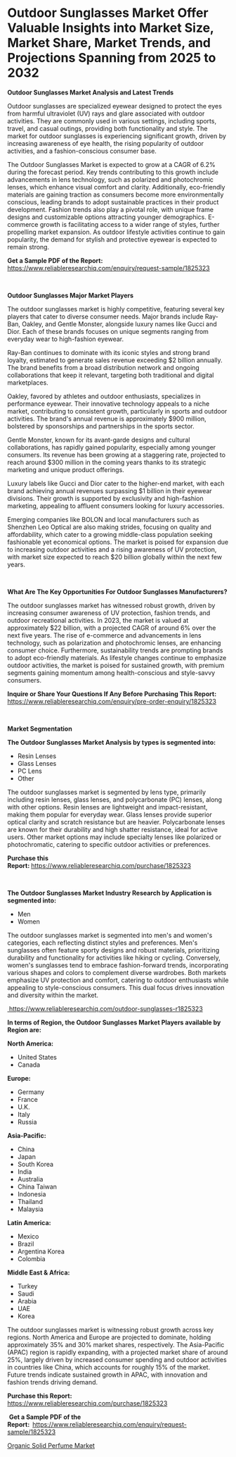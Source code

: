 <p><h1>Outdoor Sunglasses Market Offer Valuable Insights into Market Size, Market Share, Market Trends, and Projections Spanning from 2025 to 2032</h1></p><p><strong>Outdoor Sunglasses Market Analysis and Latest Trends</strong></p>
<p><p>Outdoor sunglasses are specialized eyewear designed to protect the eyes from harmful ultraviolet (UV) rays and glare associated with outdoor activities. They are commonly used in various settings, including sports, travel, and casual outings, providing both functionality and style. The market for outdoor sunglasses is experiencing significant growth, driven by increasing awareness of eye health, the rising popularity of outdoor activities, and a fashion-conscious consumer base.</p><p>The Outdoor Sunglasses Market is expected to grow at a CAGR of 6.2% during the forecast period. Key trends contributing to this growth include advancements in lens technology, such as polarized and photochromic lenses, which enhance visual comfort and clarity. Additionally, eco-friendly materials are gaining traction as consumers become more environmentally conscious, leading brands to adopt sustainable practices in their product development. Fashion trends also play a pivotal role, with unique frame designs and customizable options attracting younger demographics. E-commerce growth is facilitating access to a wider range of styles, further propelling market expansion. As outdoor lifestyle activities continue to gain popularity, the demand for stylish and protective eyewear is expected to remain strong.</p></p>
<p><strong>Get a Sample PDF of the Report:&nbsp;</strong> <a href="https://www.reliableresearchiq.com/enquiry/request-sample/1825323?utm_campaign=3282&utm_medium=2&utm_source=Github&utm_content=ia&utm_term=04042025&utm_id=outdoor-sunglasses">https://www.reliableresearchiq.com/enquiry/request-sample/1825323</a></p>
<p>&nbsp;</p>
<p><strong>Outdoor Sunglasses Major Market Players</strong></p>
<p><p>The outdoor sunglasses market is highly competitive, featuring several key players that cater to diverse consumer needs. Major brands include Ray-Ban, Oakley, and Gentle Monster, alongside luxury names like Gucci and Dior. Each of these brands focuses on unique segments ranging from everyday wear to high-fashion eyewear.</p><p>Ray-Ban continues to dominate with its iconic styles and strong brand loyalty, estimated to generate sales revenue exceeding $2 billion annually. The brand benefits from a broad distribution network and ongoing collaborations that keep it relevant, targeting both traditional and digital marketplaces.</p><p>Oakley, favored by athletes and outdoor enthusiasts, specializes in performance eyewear. Their innovative technology appeals to a niche market, contributing to consistent growth, particularly in sports and outdoor activities. The brand's annual revenue is approximately $900 million, bolstered by sponsorships and partnerships in the sports sector.</p><p>Gentle Monster, known for its avant-garde designs and cultural collaborations, has rapidly gained popularity, especially among younger consumers. Its revenue has been growing at a staggering rate, projected to reach around $300 million in the coming years thanks to its strategic marketing and unique product offerings.</p><p>Luxury labels like Gucci and Dior cater to the higher-end market, with each brand achieving annual revenues surpassing $1 billion in their eyewear divisions. Their growth is supported by exclusivity and high-fashion marketing, appealing to affluent consumers looking for luxury accessories.</p><p>Emerging companies like BOLON and local manufacturers such as Shenzhen Leo Optical are also making strides, focusing on quality and affordability, which cater to a growing middle-class population seeking fashionable yet economical options. The market is poised for expansion due to increasing outdoor activities and a rising awareness of UV protection, with market size expected to reach $20 billion globally within the next few years.</p></p>
<p>&nbsp;</p>
<p><strong>What Are The Key Opportunities For Outdoor Sunglasses Manufacturers?</strong></p>
<p><p>The outdoor sunglasses market has witnessed robust growth, driven by increasing consumer awareness of UV protection, fashion trends, and outdoor recreational activities. In 2023, the market is valued at approximately $22 billion, with a projected CAGR of around 6% over the next five years. The rise of e-commerce and advancements in lens technology, such as polarization and photochromic lenses, are enhancing consumer choice. Furthermore, sustainability trends are prompting brands to adopt eco-friendly materials. As lifestyle changes continue to emphasize outdoor activities, the market is poised for sustained growth, with premium segments gaining momentum among health-conscious and style-savvy consumers.</p></p>
<p><strong>Inquire or Share Your Questions If Any Before Purchasing This Report:</strong> <a href="https://www.reliableresearchiq.com/enquiry/pre-order-enquiry/1825323?utm_campaign=3282&utm_medium=2&utm_source=Github&utm_content=ia&utm_term=04042025&utm_id=outdoor-sunglasses">https://www.reliableresearchiq.com/enquiry/pre-order-enquiry/1825323</a></p>
<p>&nbsp;</p>
<p><strong>Market Segmentation</strong></p>
<p><strong>The Outdoor Sunglasses Market Analysis by types is segmented into:</strong></p>
<p><ul><li>Resin Lenses</li><li>Glass Lenses</li><li>PC Lens</li><li>Other</li></ul></p>
<p><p>The outdoor sunglasses market is segmented by lens type, primarily including resin lenses, glass lenses, and polycarbonate (PC) lenses, along with other options. Resin lenses are lightweight and impact-resistant, making them popular for everyday wear. Glass lenses provide superior optical clarity and scratch resistance but are heavier. Polycarbonate lenses are known for their durability and high shatter resistance, ideal for active users. Other market options may include specialty lenses like polarized or photochromatic, catering to specific outdoor activities or preferences.</p></p>
<p><strong>Purchase this Report:&nbsp;</strong><a href="https://www.reliableresearchiq.com/purchase/1825323?utm_campaign=3282&utm_medium=2&utm_source=Github&utm_content=ia&utm_term=04042025&utm_id=outdoor-sunglasses">https://www.reliableresearchiq.com/purchase/1825323</a></p>
<p>&nbsp;</p>
<p><strong>The Outdoor Sunglasses Market Industry Research by Application is segmented into:</strong></p>
<p><ul><li>Men</li><li>Women</li></ul></p>
<p><p>The outdoor sunglasses market is segmented into men's and women's categories, each reflecting distinct styles and preferences. Men's sunglasses often feature sporty designs and robust materials, prioritizing durability and functionality for activities like hiking or cycling. Conversely, women's sunglasses tend to embrace fashion-forward trends, incorporating various shapes and colors to complement diverse wardrobes. Both markets emphasize UV protection and comfort, catering to outdoor enthusiasts while appealing to style-conscious consumers. This dual focus drives innovation and diversity within the market.</p></p>
<p><a href="https://www.reliableresearchiq.com/outdoor-sunglasses-r1825323?utm_campaign=3282&utm_medium=2&utm_source=Github&utm_content=ia&utm_term=04042025&utm_id=outdoor-sunglasses">&nbsp;https://www.reliableresearchiq.com/outdoor-sunglasses-r1825323</a></p>
<p><strong>In terms of Region, the Outdoor Sunglasses Market Players available by Region are:</strong></p>
<p>
    <p> <strong> North America: </strong>
        <ul>
            <li>United States</li>
            <li>Canada</li>
        </ul>
        </p> 
    <p> <strong> Europe: </strong>
        <ul>
            <li>Germany</li>
            <li>France</li>
            <li>U.K.</li>
            <li>Italy</li>
            <li>Russia</li>
        </ul>
        </p> 
    <p> <strong> Asia-Pacific: </strong>
        <ul>
            <li>China</li>
            <li>Japan</li>
            <li>South Korea</li>
            <li>India</li>
            <li>Australia</li>
            <li>China Taiwan</li>
            <li>Indonesia</li>
            <li>Thailand</li>
            <li>Malaysia</li>
        </ul>
        </p> 
    <p> <strong> Latin America: </strong>
        <ul>
            <li>Mexico</li>
            <li>Brazil</li>
            <li>Argentina Korea</li>
            <li>Colombia</li>
        </ul>
        </p> 
    <p> <strong> Middle East & Africa: </strong>
        <ul>
            <li>Turkey</li>
            <li>Saudi</li>
            <li>Arabia</li>
            <li>UAE</li>
            <li>Korea</li>
        </ul>
    </p>
    </p>
<p><p>The outdoor sunglasses market is witnessing robust growth across key regions. North America and Europe are projected to dominate, holding approximately 35% and 30% market shares, respectively. The Asia-Pacific (APAC) region is rapidly expanding, with a projected market share of around 25%, largely driven by increased consumer spending and outdoor activities in countries like China, which accounts for roughly 15% of the market. Future trends indicate sustained growth in APAC, with innovation and fashion trends driving demand.</p></p>
<p><strong>Purchase this Report: </strong><a href="https://www.reliableresearchiq.com/purchase/1825323?utm_campaign=3282&utm_medium=2&utm_source=Github&utm_content=ia&utm_term=04042025&utm_id=outdoor-sunglasses">https://www.reliableresearchiq.com/purchase/1825323</a></p>
<p>&nbsp;<strong>Get a Sample PDF of the Report:&nbsp;&nbsp;</strong><a href="https://www.reliableresearchiq.com/enquiry/request-sample/1825323?utm_campaign=3282&utm_medium=2&utm_source=Github&utm_content=ia&utm_term=04042025&utm_id=outdoor-sunglasses">https://www.reliableresearchiq.com/enquiry/request-sample/1825323</a></p>
<p><strong></strong></p>
<p><p><a href="https://github.com/vassihucz/Market-Research-Report-List-1/blob/main/organic-solid-perfume-market.md?utm_campaign=3282&utm_medium=2&utm_source=Github&utm_content=ia&utm_term=04042025&utm_id=outdoor-sunglasses">Organic Solid Perfume Market</a></p></p>